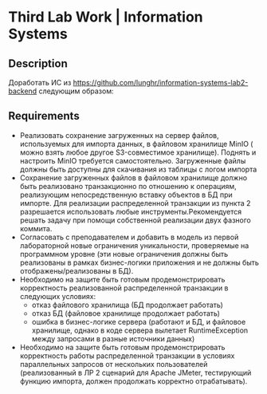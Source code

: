 # Third Lab Work | Information Systems

## Description

Доработать ИС из https://github.com/lunghr/information-systems-lab2-backend следующим образом:

## Requirements

- Реализовать сохранение загруженных на сервер файлов, используемых для импорта данных, в файловом хранилище MinIO (
  можно взять любое другое S3-совместимое хранилище). Поднять и настроить MinIO требуется самостоятельно. Загруженные
  файлы должны быть доступны для скачивания из таблицы с логом импорта
- Сохранение загруженных файлов в файловом хранилище должно быть реализовано транзакционно по отношению к операциям,
  реализующим непосредственную вставку объектов в БД при импорте. Для реализации распределенной транзакции из пункта 2
  разрешается использовать любые инструменты.Рекомендуется решать задачу при помощи собственной реализации двух фазного
  коммита.
- Согласовать с преподавателем и добавить в модель из первой лабораторной новые ограничения уникальности, проверяемые на
  программном уровне (эти новые ограничения должны быть реализованы в рамках бизнес-логики приложения и не должны быть
  отображены/реализованы в БД).
- Необходимо на защите быть готовым продемонстрировать корректность реализованной распределенной транзакции в следующих
  условиях:
    - отказ файлового хранилища (БД продолжает работать)
    - отказ БД (файловое хранилище продолжает работать)
    - ошибка в бизнес-логике сервера (работают и БД, и файловое хранилище, однако в коде сервера вылетает
      RuntimeException между запросами в разные источники данных)
- Необходимо на защите быть готовым продемонстрировать корректность работы распределенной транзакции в условиях
  параллельных запросов от нескольких пользователей (реализованный в ЛР 2 сценарий для Apache JMeter, тестирующий
  функцию импорта, должен продолжать корректно отрабатывать).
